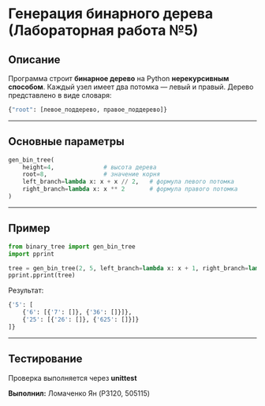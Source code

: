 # Генерация бинарного дерева (Лабораторная работа №5)

## Описание

Программа строит **бинарное дерево** на Python **нерекурсивным способом**.
Каждый узел имеет два потомка — левый и правый.
Дерево представлено в виде словаря:

```python
{"root": [левое_поддерево, правое_поддерево]}
```

---

## Основные параметры

```python
gen_bin_tree(
    height=4,              # высота дерева
    root=8,                # значение корня
    left_branch=lambda x: x + x // 2,   # формула левого потомка
    right_branch=lambda x: x ** 2       # формула правого потомка
)
```

---

## Пример

```python
from binary_tree import gen_bin_tree
import pprint

tree = gen_bin_tree(2, 5, left_branch=lambda x: x + 1, right_branch=lambda x: x ** 2)
pprint.pprint(tree)
```

Результат:

```python
{'5': [
    {'6': [{'7': []}, {'36': []}]},
    {'25': [{'26': []}, {'625': []}]}
]}
```

---

## Тестирование

Проверка выполняется через **unittest**



**Выполнил:** Ломаченко Ян (P3120, 505115)
